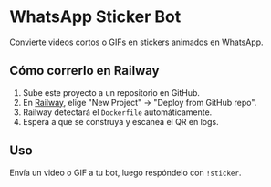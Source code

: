 # WhatsApp Sticker Bot

Convierte videos cortos o GIFs en stickers animados en WhatsApp.

## Cómo correrlo en Railway

1. Sube este proyecto a un repositorio en GitHub.
2. En [Railway](https://railway.app/), elige "New Project" → "Deploy from GitHub repo".
3. Railway detectará el `Dockerfile` automáticamente.
4. Espera a que se construya y escanea el QR en logs.

## Uso

Envía un video o GIF a tu bot, luego respóndelo con `!sticker`.